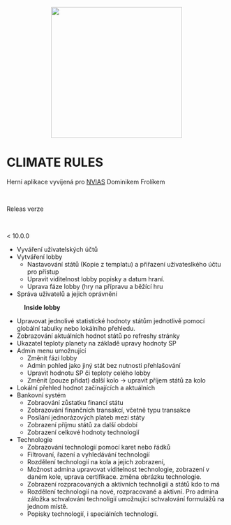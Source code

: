 <p><img alt="" src="https://i.imgur.com/4udiTsy.png" style="display:block; margin-left:auto; margin-right:auto; width:300px" /></p>

<h1><strong>CLIMATE RULES</strong></h1>

<p>Hern&iacute; aplikace vyv&iacute;jen&aacute; pro <a href="https://www.nvias.org/">NVIAS</a> Dominikem Frol&iacute;kem</p>

<p>&nbsp;</p>

<p>Releas verze</p>

<p>&nbsp;</p>

<p>&lt; 10.0.0</p>

<ul>
	<li>Vyv&aacute;řen&iacute; uživatelsk&yacute;ch &uacute;čtů</li>
	<li>Vytv&aacute;řen&iacute; lobby
	<ul>
		<li>Nastavov&aacute;n&iacute; st&aacute;tů (Kopie z templatu) a přiřazen&iacute; uživateslk&eacute;ho &uacute;čtu pro př&iacute;stup</li>
		<li>Upravit viditelnost lobby popisky a datum hran&iacute;.</li>
		<li>Uprava f&aacute;ze lobby (hry na př&iacute;pravu a běž&iacute;c&iacute; hru</li>
	</ul>
	</li>
	<li>Spr&aacute;va uživatelů a jejich opr&aacute;vněn&iacute;</li>
</ul>

<p style="margin-left:40px"><strong>Inside lobby</strong></p>

<ul>
	<li>Upravovat jednoliv&eacute; statistick&eacute; hodnoty st&aacute;tům jednotlivě pomoc&iacute; glob&aacute;ln&iacute; tabulky nebo lok&aacute;ln&iacute;ho přehledu.</li>
	<li>Zobrazov&aacute;n&iacute; aktu&aacute;ln&iacute;ch hodnot st&aacute;tů po refreshy str&aacute;nky</li>
	<li>Ukazatel teploty planety na z&aacute;kladě upravy hodnoty SP&nbsp;</li>
	<li>Admin menu umožnuj&iacute;c&iacute;
	<ul>
		<li>Změnit f&aacute;zi lobby</li>
		<li>Admin pohled jako jin&yacute; st&aacute;t bez nutnosti přehla&scaron;ov&aacute;n&iacute;</li>
		<li>Upravit hodnotu SP či teploty cel&eacute;ho lobby</li>
		<li>Změnit (pouze přidat) dal&scaron;&iacute; kolo -&gt; upravit př&iacute;jem st&aacute;tů za kolo</li>
	</ul>
	</li>
	<li>Lok&aacute;ln&iacute; přehled hodnot zač&iacute;naj&iacute;c&iacute;ch a aktu&aacute;ln&iacute;ch</li>
	<li>Bankovn&iacute; syst&eacute;m&nbsp;
	<ul>
		<li>Zobraov&aacute;n&iacute; zůstatku financ&iacute; st&aacute;tu</li>
		<li>Zobrazov&aacute;n&iacute; finančn&iacute;ch transakc&iacute;, včetně typu transakce</li>
		<li>Pos&iacute;l&aacute;n&iacute; jednor&aacute;zov&yacute;ch plateb mezi st&aacute;ty</li>
		<li>Zobrazen&iacute; př&iacute;jmu st&aacute;tů za dal&scaron;&iacute; obdob&iacute;</li>
		<li>Zobrazen&iacute; celkov&eacute; hodnoty technologi&iacute;</li>
	</ul>
	</li>
	<li>Technologie
	<ul>
		<li>Zobrazov&aacute;n&iacute; technologi&iacute; pomoc&iacute; karet nebo ř&aacute;dků</li>
		<li>Filtrovan&iacute;, řazen&iacute; a vyhled&aacute;v&aacute;n&iacute; technologi&iacute;</li>
		<li>Rozdělen&iacute; technologi&iacute; na kola a jejich zobrazen&iacute;,</li>
		<li>Možnost admina upravovat viditelnost technologie, zobrazen&iacute; v dan&eacute;m kole, uprava certifikace. změna obr&aacute;zku technologie.</li>
		<li>Zobrazen&iacute; rozpracovan&yacute;ch a aktivn&iacute;ch technoligi&iacute; a st&aacute;tů kdo to m&aacute;</li>
		<li>Rozdělen&iacute; technologi&iacute; na nov&eacute;, rozpracovan&eacute; a aktivn&iacute;. Pro admina z&aacute;ložka schvalov&aacute;n&iacute; technoligi&iacute; umožnuj&iacute;c&iacute; schvalov&aacute;n&iacute; formul&aacute;žů na jednom m&iacute;stě.</li>
		<li>Popisky technologi&iacute;, i speci&aacute;ln&iacute;ch technologi&iacute;.</li>
	</ul>
	</li>
</ul>

<p style="margin-left:40px">&nbsp;</p>
